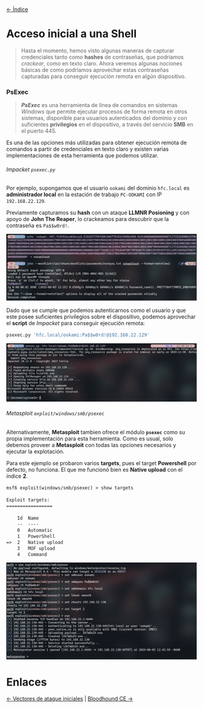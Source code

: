 [<- Índice](../SistemasWindows.md)
# Acceso inicial a una Shell

> Hasta el momento, hemos visto algunas maneras de capturar credenciales tanto como **hashes** de contraseñas, que podriamos *crackear*, como en texto claro. Ahora veremos algunas nociones básicas de como podríamos aprovechar estas contraseñas capturadas para conseguir ejecución remota en algún dispositivo.

### PsExec

> ***PsExec*** es una herramienta de línea de comandos en sistemas *Windows* que permite ejecutar procesos de forma remota en otros sistemas, disponible para usuarios autenticados del dominio y con suficientes **privilegios** en el dispositivo, a través del servicio **SMB** en el puerto 445.

Es una de las opciones más utilizadas para obtener ejecución remota de comandos a partir de credenciales en texto claro y existen varias implementaciones de esta herramienta que podemos utilizar.

###### Impacket `psexec.py`

Por ejemplo, supongamos que el usuario `ookami` del dominio `hfc.local` es **administrador local** en la estación de trabajo `PC-OOKAMI` con IP `192.168.22.129`.

Previamente capturamos su **hash** con un ataque **LLMNR Posioning** y con apoyo de **John The Reaper**, lo crackeamos para descubrir que la contraseña es `Pa$$w0rd!`.

![HACKAD_crackNTLMv2.png](imagenes/HACKAD_crackNTLMv2.png)

Dado que se cumple que podemos autenticarnos como el usuario y que este posee suficientes privilegios sobre el dispositivo, podemos aprovechar el **script** de *Impacket* para conseguir ejecución remota:

```bash
psexec.py 'hfc.local/ookami:Pa$$w0rd!@192.168.22.129'
```

![HACKAD_psexec1.png](imagenes/HACKAD_psexec1.png)

###### Metasploit `exploit/windows/smb/psexec`

Alternativamente, **Metasploit** tambien ofrece el módulo **`psexec`** como su propia implementación para esta herramienta.
Como es usual, solo debemos proveer a **Metasploit** con todas las opciones necesarios y ejecutar la explotación.

Para este ejemplo se probaron varios **targets**, pues el target **Powershell** por defecto, no funciona.
El que me funcionó bien es **Native upload** con el índice **2**.

```msfconsole
msf6 exploit(windows/smb/psexec) > show targets

Exploit targets:
=================

    Id  Name
    --  ----
    0   Automatic
    1   PowerShell
=>  2   Native upload
    3   MOF upload
    4   Command
```

![HACKAD_msfconsole_psexec.png](imagenes/HACKAD_msfconsole_psexec.png)

# Enlaces

[<- Vectores de ataque iniciales](HACKAD_Begginers_Initial2.md) | [Bloodhound CE ->](HACKAD_Begginers_Bloodhound.md)